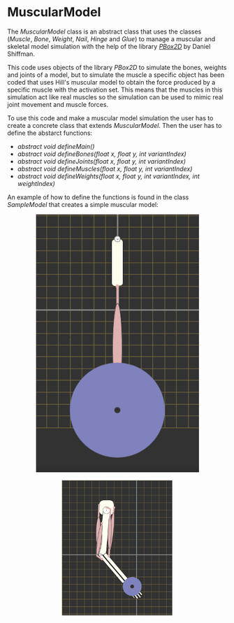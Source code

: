 # MuscularModel

The _MuscularModel_ class is an abstract class that uses the classes (_Muscle_, _Bone_, _Weight_, _Nail_, _Hinge_ and _Glue_)
to manage a muscular and skeletal model simulation with the help of the library [_PBox2D_](https://github.com/shiffman/Box2D-for-Processing) by Daniel Shiffman.

This code uses objects of the library _PBox2D_ to simulate the bones, weights and joints of a model, but to simulate the muscle
a specific object has been coded that uses Hill's muscular model to obtain the force produced by a specific muscle with the activation set.
This means that the muscles in this simulation act like real muscles so the simulation can be used to mimic real joint movement and muscle forces.

To use this code and make a muscular model simulation the user has to create a concrete class that extends _MuscularModel_.
Then the user has to define the abstarct functions:
- _abstract void defineMain()_
- _abstract void defineBones(float x, float y, int variantIndex)_
- _abstract void defineJoints(float x, float y, int variantIndex)_
- _abstract void defineMuscles(float x, float y, int variantIndex)_
- _abstract void defineWeights(float x, float y, int variantIndex, int weightIndex)_

An example of how to define the functions is found in the class _SampleModel_ that creates a simple muscular model:
<p align="center">
  <img src="https://github.com/gubena/MuscularModel/blob/main/images/image_2023-09-10_174035227.png" />
</p>

<p align="center">
  <img src="https://github.com/gubena/MuscularDemo/blob/main/images/image_2023-09-10_174653548.png" />
</p>
